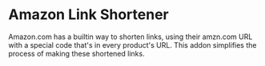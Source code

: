 # Amazon Link Shortener

Amazon.com has a builtin way to shorten links, using their amzn.com URL with a special code that's in every product's URL. This addon simplifies the process of making these shortened links.
